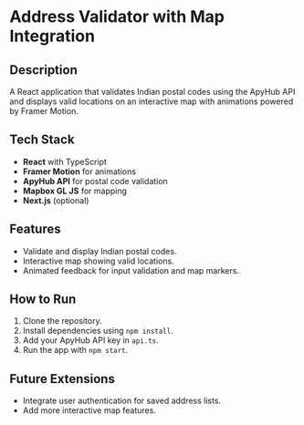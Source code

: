 # Address Validator with Map Integration

## Description
A React application that validates Indian postal codes using the ApyHub API and displays valid locations on an interactive map with animations powered by Framer Motion.

## Tech Stack
- **React** with TypeScript
- **Framer Motion** for animations
- **ApyHub API** for postal code validation
- **Mapbox GL JS** for mapping
- **Next.js** (optional)

## Features
- Validate and display Indian postal codes.
- Interactive map showing valid locations.
- Animated feedback for input validation and map markers.

## How to Run
1. Clone the repository.
2. Install dependencies using `npm install`.
3. Add your ApyHub API key in `api.ts`.
4. Run the app with `npm start`.

## Future Extensions
- Integrate user authentication for saved address lists.
- Add more interactive map features.